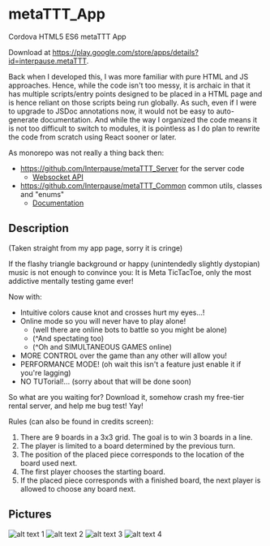 # metaTTT_App

Cordova HTML5 ES6 metaTTT App

Download at <https://play.google.com/store/apps/details?id=interpause.metaTTT>.

Back when I developed this, I was more familiar with pure HTML and JS approaches. Hence, while the code isn't too messy, it is archaic in that it has multiple scripts/entry points designed to be placed in a HTML page and is hence reliant on those scripts being run globally. As such, even if I were to upgrade to JSDoc annotations now, it would not be easy to auto-generate documentation. And while the way I organized the code means it is not too difficult to switch to modules, it is pointless as I do plan to rewrite the code from scratch using React sooner or later.

As monorepo was not really a thing back then:

- <https://github.com/Interpause/metaTTT_Server> for the server code
  - [Websocket API](https://github.com/Interpause/metaTTT_Server/blob/master/API.md)
- <https://github.com/Interpause/metaTTT_Common> common utils, classes and "enums"
  - [Documentation](https://interpause.github.io/metaTTT_Common/)

## Description

(Taken straight from my app page, sorry it is cringe)

If the flashy triangle background or happy (unintendedly slightly dystopian) music is not enough to convince you:
It is Meta TicTacToe, only the most addictive mentally testing game ever!

Now with:

- Intuitive colors cause knot and crosses hurt my eyes...!
- Online mode so you will never have to play alone!
  - (well there are online bots to battle so you might be alone)
  - (^And spectating too)
  - (^Oh and SIMULTANEOUS GAMES online)
- MORE CONTROL over the game than any other will allow you!
- PERFORMANCE MODE! (oh wait this isn't a feature just enable it if you're lagging)
- NO TUTorial!... (sorry about that will be done soon)

So what are you waiting for? Download it, somehow crash my free-tier rental server, and help me bug test! Yay!

Rules (can also be found in credits screen):

1. There are 9 boards in a 3x3 grid. The goal is to win 3 boards in a line.
2. The player is limited to a board determined by the previous turn.
3. The position of the placed piece corresponds to the location of the board used next.
4. The first player chooses the starting board.
5. If the placed piece corresponds with a finished board, the next player is allowed to choose any board next.

## Pictures

![alt text 1](https://play-lh.googleusercontent.com/1CkU1BAa4XT7w3nUZTKv7enCGwB68MWRfd_GWthX9sFQ2NR5Ax7vWXknFz9j7HeHtCM=w1440-h620-rw)
![alt text 2](https://play-lh.googleusercontent.com/iAjEX1YhRmceL5rjp2dNOvaZJ9FSwBRuJRM08qpo5u4LoDfxzBiY4RT4-K7VXH3qusE=w1440-h620-rw)
![alt text 3](https://play-lh.googleusercontent.com/opTzvjAjl-KCA2BoWT_0Tr-qfEN5G6O5huZNhVBHmbCRy6rMZprNeeFxJiwlx4npIu8=w1440-h620-rw)
![alt text 4](https://play-lh.googleusercontent.com/tirh6zjjaLj_SlB6mUUUQ98B0hVjxi2o1Qxfhe_crmyPJ3prAHVR5IQs2S0V-rzgkg=w1440-h620-rw)
